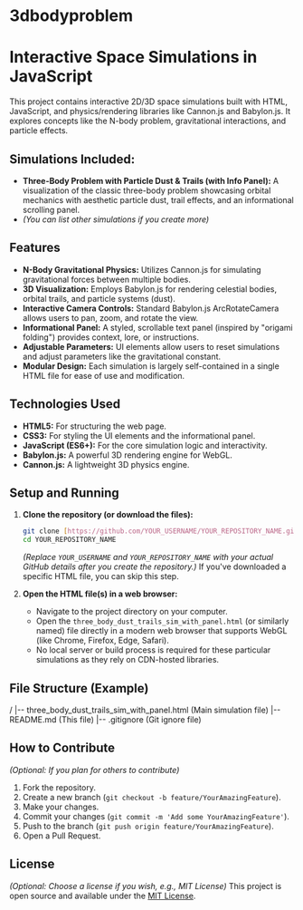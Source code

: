 # 3dbodyproblem
# Interactive Space Simulations in JavaScript

This project contains interactive 2D/3D space simulations built with HTML, JavaScript, and physics/rendering libraries like Cannon.js and Babylon.js. It explores concepts like the N-body problem, gravitational interactions, and particle effects.

## Simulations Included:

* **Three-Body Problem with Particle Dust & Trails (with Info Panel):** A visualization of the classic three-body problem showcasing orbital mechanics with aesthetic particle dust, trail effects, and an informational scrolling panel.
* *(You can list other simulations if you create more)*

## Features

* **N-Body Gravitational Physics:** Utilizes Cannon.js for simulating gravitational forces between multiple bodies.
* **3D Visualization:** Employs Babylon.js for rendering celestial bodies, orbital trails, and particle systems (dust).
* **Interactive Camera Controls:** Standard Babylon.js ArcRotateCamera allows users to pan, zoom, and rotate the view.
* **Informational Panel:** A styled, scrollable text panel (inspired by "origami folding") provides context, lore, or instructions.
* **Adjustable Parameters:** UI elements allow users to reset simulations and adjust parameters like the gravitational constant.
* **Modular Design:** Each simulation is largely self-contained in a single HTML file for ease of use and modification.

## Technologies Used

* **HTML5:** For structuring the web page.
* **CSS3:** For styling the UI elements and the informational panel.
* **JavaScript (ES6+):** For the core simulation logic and interactivity.
* **Babylon.js:** A powerful 3D rendering engine for WebGL.
* **Cannon.js:** A lightweight 3D physics engine.

## Setup and Running

1.  **Clone the repository (or download the files):**
    ```bash
    git clone [https://github.com/YOUR_USERNAME/YOUR_REPOSITORY_NAME.git](https://github.com/YOUR_USERNAME/YOUR_REPOSITORY_NAME.git)
    cd YOUR_REPOSITORY_NAME
    ```
    *(Replace `YOUR_USERNAME` and `YOUR_REPOSITORY_NAME` with your actual GitHub details after you create the repository.)*
    If you've downloaded a specific HTML file, you can skip this step.

2.  **Open the HTML file(s) in a web browser:**
    * Navigate to the project directory on your computer.
    * Open the `three_body_dust_trails_sim_with_panel.html` (or similarly named) file directly in a modern web browser that supports WebGL (like Chrome, Firefox, Edge, Safari).
    * No local server or build process is required for these particular simulations as they rely on CDN-hosted libraries.

## File Structure (Example)


/
|-- three_body_dust_trails_sim_with_panel.html  (Main simulation file)
|-- README.md                                   (This file)
|-- .gitignore                                  (Git ignore file)


## How to Contribute

*(Optional: If you plan for others to contribute)*
1.  Fork the repository.
2.  Create a new branch (`git checkout -b feature/YourAmazingFeature`).
3.  Make your changes.
4.  Commit your changes (`git commit -m 'Add some YourAmazingFeature'`).
5.  Push to the branch (`git push origin feature/YourAmazingFeature`).
6.  Open a Pull Request.

## License

*(Optional: Choose a license if you wish, e.g., MIT License)*
This project is open source and available under the [MIT License](LICENSE.txt).



